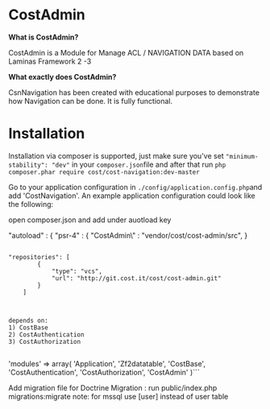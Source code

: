 CostAdmin
=======

**What is CostAdmin?**

CostAdmin is a Module for Manage ACL / NAVIGATION DATA based on Laminas Framework 2 -3 

**What exactly does CostAdmin?**

CsnNavigation has been created with educational purposes to demonstrate how Navigation can be done. It is fully functional.

Installation
============

Installation via composer is supported, just make sure you've set ```"minimum-stability": "dev"```
in your ```composer.json```file and after that run ```php composer.phar require cost/cost-navigation:dev-master```

Go to your application configuration in ```./config/application.config.php```and add 'CostNavigation'.
An example application configuration could look like the following:


open composer.json and add under auotload key

"autoload" : {
    "psr-4" : {
      "CostAdmin\\" : "vendor/cost/cost-admin/src",
    }
```

"repositories": [
        {
            "type": "vcs",
            "url": "http://git.cost.it/cost/cost-admin.git"
        }
    ]



depends on:
1) CostBase
2) CostAuthentication
3) CostAuthorization


```
'modules' => array(
    'Application',
    'Zf2datatable',
    'CostBase',
    'CostAuthentication',
    'CostAuthorization',
    'CostAdmin'
)```


Add migration file for Doctrine Migration : run public/index.php migrations:migrate
note: for mssql use [user] instead of user table 